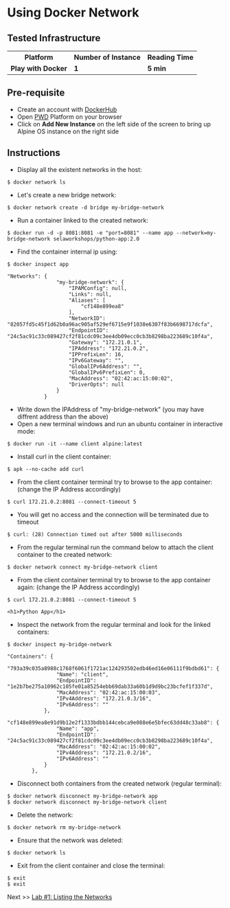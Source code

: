 # Using Docker Network


## Tested Infrastructure

<table class="tg">
  <tr>
    <th class="tg-yw4l"><b>Platform</b></th>
    <th class="tg-yw4l"><b>Number of Instance</b></th>
    <th class="tg-yw4l"><b>Reading Time</b></th>
    
  </tr>
  <tr>
    <td class="tg-yw4l"><b> Play with Docker</b></td>
    <td class="tg-yw4l"><b>1</b></td>
    <td class="tg-yw4l"><b>5 min</b></td>
    
  </tr>
  
</table>

## Pre-requisite

- Create an account with [DockerHub](https://hub.docker.com)
- Open [PWD](https://labs.play-with-docker.com/) Platform on your browser 
- Click on **Add New Instance** on the left side of the screen to bring up Alpine OS instance on the right side


## Instructions

 - Display all the existent networks in the host:

```
$ docker network ls
```

 - Let's create a new bridge network:

```
$ docker network create -d bridge my-bridge-network
```

 - Run a container linked to the created network:
```
$ docker run -d -p 8081:8081 -e "port=8081" --name app --network=my-bridge-network selaworkshops/python-app:2.0
```

 - Find the container internal ip using:

```
$ docker inspect app
```

```
"Networks": {
                "my-bridge-network": {
                    "IPAMConfig": null,
                    "Links": null,
                    "Aliases": [
                        "cf148e899ea8"
                    ],
                    "NetworkID": "82057fd5c45f1d62b0a96ac905af529ef6715e9f1038e6307f83b6698717dcfa",
                    "EndpointID": "24c5ac91c33c089427cf2f81cdc09c3ee4db09ecc0cb3b8298ba223689c10f4a",
                    "Gateway": "172.21.0.1",
                    "IPAddress": "172.21.0.2",
                    "IPPrefixLen": 16,
                    "IPv6Gateway": "",
                    "GlobalIPv6Address": "",
                    "GlobalIPv6PrefixLen": 0,
                    "MacAddress": "02:42:ac:15:00:02",
                    "DriverOpts": null
                }
            }
```

 - Write down the IPAddress of "my-bridge-network" (you may have diffrent address than the above)
 - Open a new terminal windows and run an ubuntu container in interactive mode:

```
$ docker run -it --name client alpine:latest
```

 - Install curl in the client container:

```
$ apk --no-cache add curl  
```

 - From the client container terminal try to browse to the app container:
 (change the IP Address accordingly)

```
$ curl 172.21.0.2:8081 --connect-timeout 5
```

 - You will get no access and the connection will be terminated due to timeout 

```
$ curl: (28) Connection timed out after 5000 milliseconds
```

 - From the regular terminal run the command below to attach the client container to the created network:

```
$ docker network connect my-bridge-network client
```

 - From the client container terminal try to browse to the app container again:
 (change the IP Address accordingly)

```
$ curl 172.21.0.2:8081 --connect-timeout 5
```

```
<h1>Python App</h1>
```

 - Inspect the network from the regular terminal and look for the linked containers:

```
$ docker inspect my-bridge-network
```

```
"Containers": {
            "793a39c035a8988c1768f6061f1721ac124293502edb46ed16e06111f9bdbd61": {
                "Name": "client",
                "EndpointID": "1e2b7be275a10962c105fe01a85254ebb69dab33a60b1d9d9bc23bcfef1f337d",
                "MacAddress": "02:42:ac:15:00:03",
                "IPv4Address": "172.21.0.3/16",
                "IPv6Address": ""
            },
            "cf148e899ea8e91d9b12e2f1333bdbb144cebca9e088e6e5bfec63dd48c33ab8": {
                "Name": "app",
                "EndpointID": "24c5ac91c33c089427cf2f81cdc09c3ee4db09ecc0cb3b8298ba223689c10f4a",
                "MacAddress": "02:42:ac:15:00:02",
                "IPv4Address": "172.21.0.2/16",
                "IPv6Address": ""
            }
        },
```

 - Disconnect both containers from the created network (regular terminal):

```
$ docker network disconnect my-bridge-network app
$ docker network disconnect my-bridge-network client
```

 - Delete the network:

```
$ docker network rm my-bridge-network
```

 - Ensure that the network was deleted:

```
$ docker network ls
```

 - Exit from the client container and close the terminal:

```
$ exit
$ exit
```
Next >> [Lab #1: Listing the Networks](../A1-network-basics.md#step-2-list-networks)

